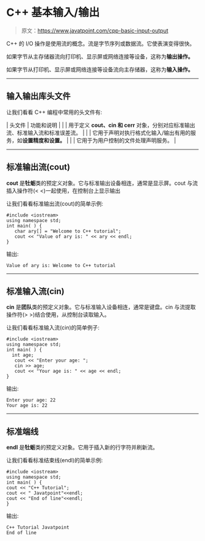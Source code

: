 # C++ 基本输入/输出

> 原文：<https://www.javatpoint.com/cpp-basic-input-output>

C++ 的 I/O 操作是使用流的概念。流是字节序列或数据流。它使表演变得很快。

如果字节从主存储器流向打印机、显示屏或网络连接等设备，这称为**输出操作。**

如果字节从打印机、显示屏或网络连接等设备流向主存储器，这称为**输入操作。**

* * *

## 输入输出库头文件

让我们看看 C++ 编程中常用的头文件有:

| 头文件 | 功能和说明 |
| <iostream></iostream> | 用于定义 **cout、cin 和 cerr** 对象，分别对应标准输出流、标准输入流和标准误差流。 |
| <iomanip></iomanip> | 它用于声明对执行格式化输入/输出有用的服务，如**设置精度和设置。** |
| <fstream></fstream> | 它用于为用户控制的文件处理声明服务。 |

* * *

## 标准输出流(cout)

**cout** 是**牡蛎**类的预定义对象。它与标准输出设备相连，通常是显示屏。cout 与流插入操作符(< <)一起使用，在控制台上显示输出

让我们看看标准输出流(cout)的简单示例:

```
#include <iostream>
using namespace std;
int main( ) {
   char ary[] = "Welcome to C++ tutorial";
   cout << "Value of ary is: " << ary << endl;
}

```

输出:

```
Value of ary is: Welcome to C++ tutorial

```

* * *

## 标准输入流(cin)

**cin** 是**团队**类的预定义对象。它与标准输入设备相连，通常是键盘。cin 与流提取操作符(> >)结合使用，从控制台读取输入。

让我们看看标准输入流(cin)的简单例子:

```
#include <iostream>
using namespace std;
int main( ) {
  int age;
   cout << "Enter your age: ";
   cin >> age;
   cout << "Your age is: " << age << endl;
}

```

输出:

```
Enter your age: 22
Your age is: 22

```

* * *

## 标准端线

**endl** 是**牡蛎**类的预定义对象。它用于插入新的行字符并刷新流。

让我们看看标准结束线(endl)的简单示例:

```
#include <iostream>
using namespace std;
int main( ) {
cout << "C++ Tutorial";   
cout << " Javatpoint"<<endl; 
cout << "End of line"<<endl; 
} 

```

输出:

```
C++ Tutorial Javatpoint 
End of line

```